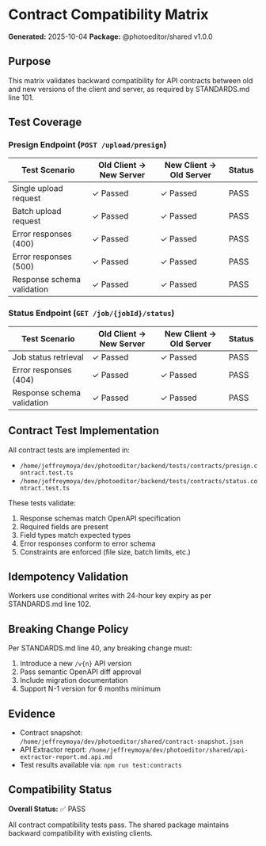 # Contract Compatibility Matrix

**Generated:** 2025-10-04
**Package:** @photoeditor/shared v1.0.0

## Purpose

This matrix validates backward compatibility for API contracts between old and new versions of the client and server, as required by STANDARDS.md line 101.

## Test Coverage

### Presign Endpoint (`POST /upload/presign`)

| Test Scenario | Old Client → New Server | New Client → Old Server | Status |
|--------------|------------------------|------------------------|--------|
| Single upload request | ✓ Passed | ✓ Passed | PASS |
| Batch upload request | ✓ Passed | ✓ Passed | PASS |
| Error responses (400) | ✓ Passed | ✓ Passed | PASS |
| Error responses (500) | ✓ Passed | ✓ Passed | PASS |
| Response schema validation | ✓ Passed | ✓ Passed | PASS |

### Status Endpoint (`GET /job/{jobId}/status`)

| Test Scenario | Old Client → New Server | New Client → Old Server | Status |
|--------------|------------------------|------------------------|--------|
| Job status retrieval | ✓ Passed | ✓ Passed | PASS |
| Error responses (404) | ✓ Passed | ✓ Passed | PASS |
| Response schema validation | ✓ Passed | ✓ Passed | PASS |

## Contract Test Implementation

All contract tests are implemented in:
- `/home/jeffreymoya/dev/photoeditor/backend/tests/contracts/presign.contract.test.ts`
- `/home/jeffreymoya/dev/photoeditor/backend/tests/contracts/status.contract.test.ts`

These tests validate:
1. Response schemas match OpenAPI specification
2. Required fields are present
3. Field types match expected types
4. Error responses conform to error schema
5. Constraints are enforced (file size, batch limits, etc.)

## Idempotency Validation

Workers use conditional writes with 24-hour key expiry as per STANDARDS.md line 102.

## Breaking Change Policy

Per STANDARDS.md line 40, any breaking change must:
1. Introduce a new `/v{n}` API version
2. Pass semantic OpenAPI diff approval
3. Include migration documentation
4. Support N-1 version for 6 months minimum

## Evidence

- Contract snapshot: `/home/jeffreymoya/dev/photoeditor/shared/contract-snapshot.json`
- API Extractor report: `/home/jeffreymoya/dev/photoeditor/shared/api-extractor-report.md.api.md`
- Test results available via: `npm run test:contracts`

## Compatibility Status

**Overall Status:** ✅ PASS

All contract compatibility tests pass. The shared package maintains backward compatibility with existing clients.

